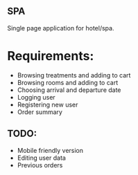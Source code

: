 ## SPA

Single page application for hotel/spa.

# Requirements:

- Browsing treatments and adding to cart
- Browsing rooms and adding to cart
- Choosing arrival and departure date
- Logging user
- Registering new user
- Order summary

## TODO:

- Mobile friendly version
- Editing user data
- Previous orders
